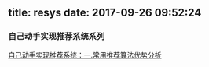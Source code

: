 title: resys
date: 2017-09-26 09:52:24
---
### 自己动手实现推荐系统系列

[自己动手实现推荐系统：一.常用推荐算法优势分析](http://www.zhangxiaolong.org/resys/resys_common_algorithm_analyse.html)
